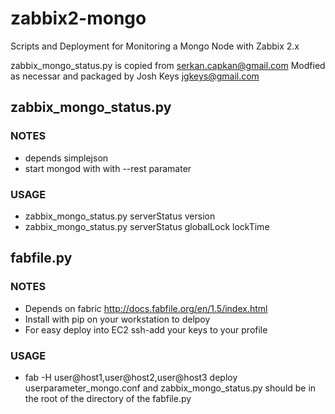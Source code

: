 zabbix2-mongo
=============

Scripts and Deployment for Monitoring a Mongo Node with Zabbix 2.x

zabbix_mongo_status.py is copied from serkan.capkan@gmail.com
Modfied as necessar and packaged by Josh Keys jgkeys@gmail.com

zabbix_mongo_status.py
----------------------

### NOTES
- depends simplejson
- start mongod with with --rest paramater

### USAGE

- zabbix_mongo_status.py serverStatus version
- zabbix_mongo_status.py serverStatus globalLock lockTime

fabfile.py
----------

### NOTES
- Depends on fabric http://docs.fabfile.org/en/1.5/index.html  
- Install with pip on your workstation to delpoy
- For easy deploy into EC2 ssh-add your keys to your profile

### USAGE

- fab -H user@host1,user@host2,user@host3 deploy
userparameter_mongo.conf and zabbix_mongo_status.py should be in the root of the directory of the fabfile.py
